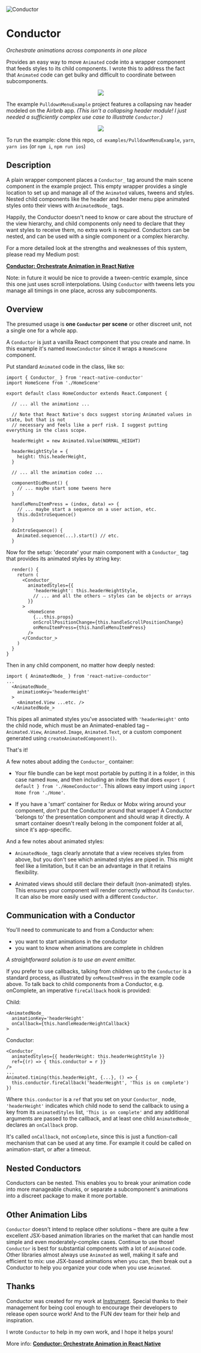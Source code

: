 ![Conductor](./conductor-logo-small.png)

# Conductor
*Orchestrate animations across components in one place*

Provides an easy way to move `Animated` code into a wrapper component that feeds styles to its child components. I wrote this to address the fact that `Animated` code can get bulky and difficult to coordinate between subcomponents.

<p align="center"><img src='./conductor-diagram.png'></p>

The example `PulldownMenuExample` project features a collapsing nav header modeled on the Airbnb app. *(This isn't a collapsing header module! I just needed a sufficiently complex use case to illustrate `Conductor`.)*

<p align="center"><img src='./PulldownMenuExample.gif'></p>

To run the example: clone this repo, `cd examples/PulldownMenuExample`, `yarn`, `yarn ios` (or `npm i`, `npm run ios`)

## Description

A plain wrapper component places a `Conductor_` tag around the main scene component in the example project. This empty wrapper provides a single location to set up and manage all of the `Animated` values, tweens and styles. Nested child components like the header and header menu pipe animated styles onto their views with `AnimatedNode_` tags.

Happily, the Conductor doesn't need to know or care about the structure of the view hierarchy, and child components only need to declare that they want styles to receive them, no extra work is required. Conductors can be nested, and can be used with a single component or a complex hierarchy.

For a more detailed look at the strengths and weaknesses of this system, please read my Medium post:

**[Conductor: Orchestrate Animation in React Native](https://medium.com/@moses.gunesch/conductor-orchestrate-animation-in-react-native-edd22b59ad17)**

Note: in future it would be nice to provide a tween-centric example, since this one just uses scroll interpolations. Using `Conductor` with tweens lets you manage all timings in one place, across any subcomponents.

## Overview

The presumed usage is **one `Conductor` per scene** or other discreet unit, not a single one for a whole app.

A `Conductor` is just a vanilla React component that you create and name. In this example it's named `HomeConductor` since it wraps a `HomeScene` component.

Put standard `Animated` code in the class, like so:

```JSX
import { Conductor_ } from 'react-native-conductor'
import HomeScene from './HomeScene'

export default class HomeConductor extends React.Component {

  // ... all the animationz ...
  
  // Note that React Native's docs suggest storing Animated values in state, but that is not
  // necessary and feels like a perf risk. I suggest putting everything in the class scope.

  headerHeight = new Animated.Value(NORMAL_HEIGHT)
  
  headerHeightStyle = {
    height: this.headerHeight,
  }
  
  // ... all the animation codez ...
  
  componentDidMount() {
    // ... maybe start some tweens here
  }

  handleMenuItemPress = (index, data) => {
    // ... maybe start a sequence on a user action, etc.
    this.doIntroSequence()
  }
  
  doIntroSequence() {
    Animated.sequence(...).start() // etc.
  }
```

Now for the setup: 'decorate' your main component with a `Conductor_` tag that provides its animated styles by string key:
```JSX
  render() {
    return (
      <Conductor_
        animatedStyles={{
          'headerHeight': this.headerHeightStyle,
          // ... and all the others – styles can be objects or arrays
        }}
      >
        <HomeScene
          {...this.props}
          onScrollPositionChange={this.handleScrollPositionChange}
          onMenuItemPress={this.handleMenuItemPress}
        />
      </Conductor_>
    )
  }
}
```

Then in any child component, no matter how deeply nested:
```JSX
import { AnimatedNode_ } from 'react-native-conductor'
...
  <AnimatedNode_
    animationKey='headerHeight'
  >
    <Animated.View ...etc. />
  </AnimatedNode_>
```
This pipes all animated styles you've associated with `'headerHeight'` onto the child node, which must be an Animated-enabled tag – `Animated.View`, `Animated.Image`, `Animated.Text`, or a custom component generated using `createAnimatedComponent()`.

That's it!

A few notes about adding the `Conductor_` container:

- Your file bundle can be kept most portable by putting it in a folder, in this case named `Home`, and then including an index file that does `export { default } from './HomeConductor'`. This allows easy import using `import Home from './Home'`.

- If you have a 'smart' container for Redux or Mobx wiring around your component, *don't* put the Conductor around that wrapper! A Conductor 'belongs to' the presentation component and should wrap it directly. A smart container doesn't really belong in the component folder at all, since it's app-specific.

And a few notes about animated styles:

- `AnimatedNode_` tags clearly annotate that a view receives styles from above, but you don't see which animated styles are piped in. This might feel like a limitation, but it can be an advantage in that it retains flexibility.

- Animated views should still declare their default (non-animated) styles. This ensures your component will render correctly without its `Conductor`. It can also be more easily used with a different `Conductor`.

## Communication with a Conductor

You'll need to communicate to and from a Conductor when:
- you want to start animations in the conductor
- you want to know when animations are complete in children

*A straightforward solution is to use an event emitter.*

If you prefer to use callbacks, talking from children up to the `Conductor` is a standard process, as illustrated by `onMenuItemPress` in the example code above. To talk back to child components from a Conductor, e.g. onComplete, an imperative `fireCallback` hook is provided:

Child:
```JSX
<AnimatedNode_
  animationKey='headerHeight'
  onCallback={this.handleHeaderHeightCallback}
>
```
Conductor:
```JSX
<Conductor_
  animatedStyles={{ headerHeight: this.headerHeightStyle }}
  ref={(r) => { this.conductor = r }}
/>
...
Animated.timing(this.headerHeight, {...}, () => {
  this.conductor.fireCallback('headerHeight', 'This is on complete')
})
```
Where `this.conductor` is a `ref` that you set on your `Conductor_` node, `'headerHeight'` indicates which child node to send the callback to using a key from its `animatedStyles` list, `'This is on complete'` and any additional arguments are passed to the callback, and at least one child `AnimatedNode_` declares an `onCallback` prop.

It's called `onCallback`, not `onComplete`, since this is just a function-call mechanism that can be used at any time. For example it could be called on animation-start, or after a timeout.

## Nested Conductors

Conductors can be nested. This enables you to break your animation code into more manageable chunks, or separate a subcomponent's animations into a discreet package to make it more portable.

## Other Animation Libs

`Conductor` doesn't intend to replace other solutions – there are quite a few excellent JSX-based animation libraries on the market that can handle most simple and even moderately-complex cases. Continue to use those! `Conductor` is best for substantial components with a lot of `Animated` code. Other libraries almost always use `Animated` as well, making it safe and efficient to mix: use JSX-based animations when you can, then break out a Conductor to help you organize your code when you use `Animated`.

## Thanks

Conductor was created for my work at [Instrument](http://instrument.com). Special thanks to their management for being cool enough to encourage their developers to release open source work! And to the FUN dev team for their help and inspiration.

I wrote `Conductor` to help in my own work, and I hope it helps yours!

More info: **[Conductor: Orchestrate Animation in React Native](https://medium.com/@moses.gunesch/conductor-orchestrate-animation-in-react-native-edd22b59ad17)**
